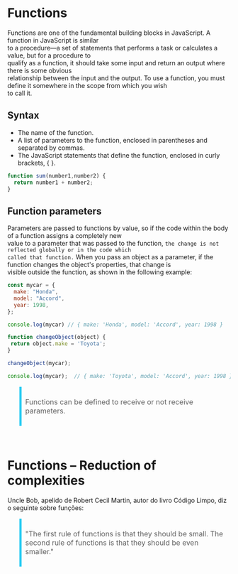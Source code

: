 # Functions
Functions are one of the fundamental building blocks in JavaScript. A function in JavaScript is similar <br> 
to a procedure—a set of statements that performs a task or calculates a value, but for a procedure to <br> 
qualify as a function, it should take some input and return an output where there is some obvious  <br> 
relationship between the input and the output. To use a function, you must define it somewhere in the scope from which you wish <br>
to call it.


## Syntax

- The name of the function.
- A list of parameters to the function, enclosed in parentheses and separated by commas.
- The JavaScript statements that define the function, enclosed in curly brackets, { }.

```javascript
function sum(number1,number2) {
  return number1 + number2;
}
```

## Function parameters
Parameters are passed to functions by value, so if the code within the body of a function assigns a completely new  <br> 
value to a parameter that was passed to the function, `the change is not reflected globally or in the code which` <br> 
`called that function.`
When you pass an object as a parameter, if the function changes the object's properties, that change is  <br> visible outside 
 the function, as shown in the following example:
```javascript
const mycar = {
  make: "Honda",
  model: "Accord",
  year: 1998,
};

console.log(mycar) // { make: 'Honda', model: 'Accord', year: 1998 }

function changeObject(object) {
 return object.make = 'Toyota';
}

changeObject(mycar);

console.log(mycar);  // { make: 'Toyota', model: 'Accord', year: 1998 }

```
 <blockquote style="font-size: 16px; border-left: 5px solid #2cccF3; padding: 8px;">
  <p>Functions can be defined to receive or not receive parameters.</p>
</blockquote>

<br>

# Functions – Reduction of complexities

Uncle Bob, apelido de Robert Cecil Martin, autor do livro Código Limpo, diz o seguinte sobre funções:

 <blockquote style="font-size: 16px; border-left: 5px solid #2cccF3; padding: 8px;">
  <p>"The first rule of functions is that they should be small. The second rule of functions is that they should be even smaller."</p>
</blockquote>
